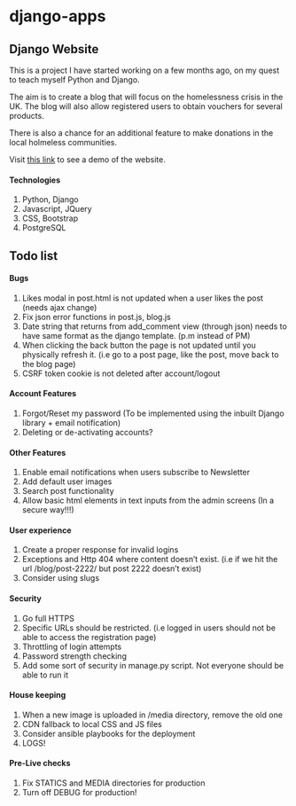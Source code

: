# django-apps

Django Website
------

This is a project I have started working on a few months ago, on my quest to teach myself Python and Django.

The aim is to create a blog that will focus on the homelessness crisis in the UK. The blog will also allow registered users to obtain vouchers for several products.

There is also a chance for an additional feature to make donations in the local holmeless communities.

Visit [this link](https://chris220688.github.io/blog.html) to see a demo of the website.

#### Technologies

1. Python, Django
2. Javascript, JQuery
3. CSS, Bootstrap
4. PostgreSQL

Todo list
------

#### Bugs
1. Likes modal in post.html is not updated when a user likes the post (needs ajax change)
2. Fix json error functions in post.js, blog.js
3. Date string that returns from add_comment view (through json) needs to have same format as the django template. (p.m instead of PM)
4. When clicking the back button the page is not updated until you physically refresh it. (i.e go to a post page, like the post, move back to the blog page)
5. CSRF token cookie is not deleted after account/logout

#### Account Features
1. Forgot/Reset my password (To be implemented using the inbuilt Django library + email notification)
2. Deleting or de-activating accounts?

#### Other Features
1. Enable email notifications when users subscribe to Newsletter
2. Add default user images
3. Search post functionality
3. Allow basic html elements in text inputs from the admin screens (In a secure way!!!)

#### User experience
1. Create a proper response for invalid logins
2. Exceptions and Http 404 where content doesn’t exist. (i.e if we hit the url /blog/post-2222/ but post 2222 doesn’t exist)
3. Consider using slugs

#### Security
1. Go full HTTPS
2. Specific URLs should be restricted. (i.e logged in users should not be able to access the registration page)
3. Throttling of login attempts
4. Password strength checking
5. Add some sort of security in manage.py script. Not everyone should be able to run it

#### House keeping
1. When a new image is uploaded in /media directory, remove the old one
2. CDN fallback to local CSS and JS files
3. Consider ansible playbooks for the deployment
4. LOGS!

#### Pre-Live checks
1. Fix STATICS and MEDIA directories for production
2. Turn off DEBUG for production!
